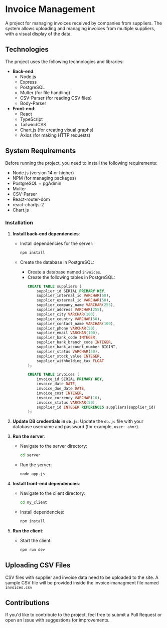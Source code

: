 # Invoice Management

A project for managing invoices received by companies from suppliers. The system allows uploading and managing invoices from multiple suppliers, with a visual display of the data.

## Technologies
The project uses the following technologies and libraries:
- **Back-end**: 
  - Node.js
  - Express
  - PostgreSQL
  - Multer (for file handling)
  - CSV-Parser (for reading CSV files)
  - Body-Parser
- **Front-end**:
  - React
  - TypeScript
  - TailwindCSS
  - Chart.js (for creating visual graphs)
  - Axios (for making HTTP requests)
  
## System Requirements
Before running the project, you need to install the following requirements:
- Node.js (version 14 or higher)
- NPM (for managing packages)
- PostgreSQL + pgAdmin
- Multer
- CSV-Parser
- React-router-dom
- react-chartjs-2
- Chart.js

### Installation
1. **Install back-end dependencies**:
   - Install dependencies for the server:
     ```bash
     npm install
     ```

   - Create the database in PostgreSQL:
     - Create a database named `invoices`.
     - Create the following tables in PostgreSQL:
       ```sql
       CREATE TABLE suppliers (
           supplier_id SERIAL PRIMARY KEY,
           supplier_internal_id VARCHAR(50),
           supplier_external_id VARCHAR(50),
           supplier_company_name VARCHAR(255),
           supplier_address VARCHAR(255),
           supplier_city VARCHAR(100),
           supplier_country VARCHAR(50),
           supplier_contact_name VARCHAR(100),
           supplier_phone VARCHAR(50),
           supplier_email VARCHAR(100),
           supplier_bank_code INTEGER,
           supplier_bank_branch_code INTEGER,
           supplier_bank_account_number BIGINT,
           supplier_status VARCHAR(50),
           supplier_stock_value INTEGER,
           supplier_withholding_tax FLOAT
       );

       CREATE TABLE invoices (
           invoice_id SERIAL PRIMARY KEY,
           invoice_date DATE,
           invoice_due_date DATE,
           invoice_cost INTEGER,
           invoice_currency VARCHAR(10),
           invoice_status VARCHAR(50),
           supplier_id INTEGER REFERENCES suppliers(supplier_id)
       );
       ```

2. **Update DB credentials in `db.js`**:
   Update the `db.js` file with your database username and password (for example, `user: ahmr`).

3. **Run the server**:
   - Navigate to the server directory:
     ```bash
     cd server
     ```
   - Run the server:
     ```bash
     node app.js
     ```

4. **Install front-end dependencies**:
   - Navigate to the client directory:
     ```bash
     cd my_client
     ```
   - Install dependencies:
     ```bash
     npm install
     ```

5. **Run the client**:
   - Start the client:
     ```bash
     npm run dev
     ```

## Uploading CSV Files
CSV files with supplier and invoice data need to be uploaded to the site. A sample CSV file will be provided inside the invoice-managment file named `invoices.csv`

## Contributions
If you'd like to contribute to the project, feel free to submit a Pull Request or open an Issue with suggestions for improvements.
